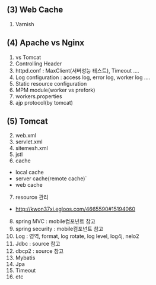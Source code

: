 
## (3)	Web Cache
1. Varnish

## (4)	Apache vs Nginx
1. vs Tomcat
2. Controlling Header
3. httpd.conf : MaxClient(서버성능 테스트), Timeout ….
4. Log configuration : access log, error log, worker log ….
5. Static resource configuration
6. MPM module(worker vs prefork)
7. workers.properties
8. ajp protocol(by tomcat)

## (5)	Tomcat
2. web.xml
3. servlet.xml
4. sitemesh.xml
5. jstl
6. cache
 - local cache
 - server cache(remote cache)`
 - web cache
7. resource 관리
 - http://kwon37xi.egloos.com/4665590#15194060 
8. spring MVC : mobile컴포넌트 참고
9. spring security : mobile컴포넌트 참고 
10. Log : 영역, format, log rotate, log level, log4j, nelo2
11. Jdbc : source 참고
12. dbcp2 : source 참고
13. Mybatis
14. Jpa
15. Timeout
16. etc
